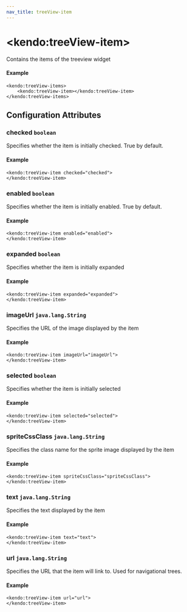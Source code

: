 ```yaml
---
nav_title: treeView-item
---
```


# \<kendo:treeView-item\>

Contains the items of the treeview widget

#### Example
    <kendo:treeView-items>
        <kendo:treeView-item></kendo:treeView-item>
    </kendo:treeView-items>

## Configuration Attributes

### checked `boolean`

Specifies whether the item is initially checked. True by default.

#### Example
    <kendo:treeView-item checked="checked">
    </kendo:treeView-item>

### enabled `boolean`

Specifies whether the item is initially enabled. True by default.

#### Example
    <kendo:treeView-item enabled="enabled">
    </kendo:treeView-item>

### expanded `boolean`

Specifies whether the item is initially expanded

#### Example
    <kendo:treeView-item expanded="expanded">
    </kendo:treeView-item>

### imageUrl `java.lang.String`

Specifies the URL of the image displayed by the item

#### Example
    <kendo:treeView-item imageUrl="imageUrl">
    </kendo:treeView-item>

### selected `boolean`

Specifies whether the item is initially selected

#### Example
    <kendo:treeView-item selected="selected">
    </kendo:treeView-item>

### spriteCssClass `java.lang.String`

Specifies the class name for the sprite image displayed by the item

#### Example
    <kendo:treeView-item spriteCssClass="spriteCssClass">
    </kendo:treeView-item>

### text `java.lang.String`

Specifies the text displayed by the item

#### Example
    <kendo:treeView-item text="text">
    </kendo:treeView-item>

### url `java.lang.String`

Specifies the URL that the item will link to. Used for navigational trees.

#### Example
    <kendo:treeView-item url="url">
    </kendo:treeView-item>


